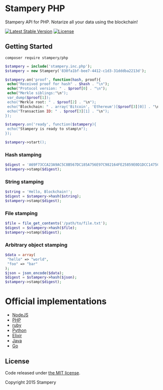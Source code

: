# Stampery PHP
 Stampery API for PHP. Notarize all your data using the blockchain!

 [![Latest Stable Version](https://poser.pugx.org/stampery/php/v/stable)](https://packagist.org/packages/stampery/php)
 [![License](https://poser.pugx.org/stampery/php/license)](https://packagist.org/packages/stampery/php)

## Getting Started

```
composer require stampery/php
```

```php
$stampery = include('stampery.inc.php');
$stampery = new Stampery('830fa1bf-bee7-4412-c1d3-31dddba2213d');

$stampery.on('proof', function(hash, proof){
 echo("Received proof for hash" . $hash . "\n");
 echo("Protocol version: " . $proof[0] . "\n");
 echo("Merkle siblings:"\n");
 var_dump($proof[1]);
 echo("Merkle root: " . $proof[2] . "\n");
 echo("Blockchain: " . array('Bitcoin', 'Ethereum')[$proof[3][0]] . "\n");
 echo("Transaction ID: " . $proof[3][1] . "\n");
});

$stampery.on('ready', function($stampery){
 echo("Stampery is ready to stamp\n");
});

$stampery->start();
```
### Hash stamping
```php
$digest = 'A69F73CCA23A9AC5C8B567DC185A756E97C982164FE25859E0D1DCC1475C80A615B2123AF1F5F94C11E3E9402C3AC558F500199D95B6D3E301758586281DCD26';
$stampery->stamp($digest);
```
### String stamping
```php
$string = 'Hello, Blockchain!';
$digest = $stampery->hash($string);
$stampery->stamp($digest);
```
### File stamping
```php
$file = file_get_contents('/path/to/file.txt');
$digest = $stampery->hash($file);
$stampery->stamp($digest);
```
### Arbitrary object stamping
```php
$data = array(
 "hello" => "world",
 "foo" => "bar"
);
$json = json_encode($data);
$digest = $stampery->hash($json);
$stampery->stamp($digest);
```

# Official implementations
- [NodeJS](https://github.com/stampery/node)
- [PHP](https://github.com/stampery/php)
- [ruby](https://github.com/stampery/ruby)
- [Python](https://github.com/stampery/python)
- [Elixir](https://github.com/stampery/elixir)
- [Java](https://github.com/stampery/java)
- [Go](https://github.com/stampery/go)

## License

Code released under [the MIT license](https://github.com/stampery/js/blob/master/LICENSE).

Copyright 2015 Stampery
